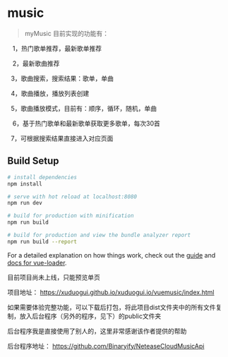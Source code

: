 # music

> myMusic
目前实现的功能有：

    1，热门歌单推荐，最新歌单推荐
    
    2，最新歌曲推荐
    
    3，歌曲搜索，搜索结果：歌单，单曲
    
    4，歌曲播放，播放列表创建
    
    5，歌曲播放模式，目前有：顺序，循环，随机，单曲
    
    6，基于热门歌单和最新歌单获取更多歌单，每次30首
    
    7，可根据搜索结果直接进入对应页面

    

## Build Setup



``` bash
# install dependencies
npm install

# serve with hot reload at localhost:8080
npm run dev

# build for production with minification
npm run build

# build for production and view the bundle analyzer report
npm run build --report
```

For a detailed explanation on how things work, check out the [guide](http://vuejs-templates.github.io/webpack/) and [docs for vue-loader](http://vuejs.github.io/vue-loader).



目前项目尚未上线，只能预览单页

项目地址： https://xuduogui.github.io/xuduogui.io/vuemusic/index.html

如果需要体验完整功能，可以下载后打包，将此项目dist文件夹中的所有文件复制，放入后台程序（另外的程序，见下）的public文件夹

后台程序我是直接使用了别人的，这里非常感谢该作者提供的帮助

后台程序地址：
  https://github.com/Binaryify/NeteaseCloudMusicApi
